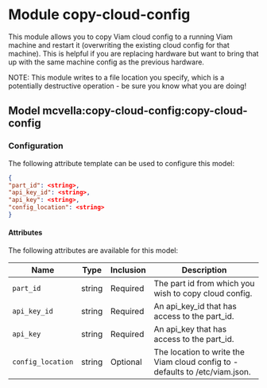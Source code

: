 # Module copy-cloud-config

This module allows you to copy Viam cloud config to a running Viam machine and restart it (overwriting the existing cloud config for that machine).
This is helpful if you are replacing hardware but want to bring that up with the same machine config as the previous hardware.

NOTE: This module writes to a file location you specify, which is a potentially destructive operation - be sure you know what you are doing!

## Model mcvella:copy-cloud-config:copy-cloud-config

### Configuration

The following attribute template can be used to configure this model:

```json
{
"part_id": <string>,
"api_key_id": <string>,
"api_key": <string>,
"config_location": <string>
}
```

#### Attributes

The following attributes are available for this model:

| Name          | Type   | Inclusion | Description                |
|---------------|--------|-----------|----------------------------|
| `part_id` | string  | Required  | The part id from which you wish to copy cloud config. |
| `api_key_id` | string | Required  | An api_key_id that has access to the part_id. |
| `api_key` | string | Required  | An api_key that has access to the part_id. |
| `config_location` | string | Optional  | The location to write the Viam cloud config to - defaults to /etc/viam.json. |
